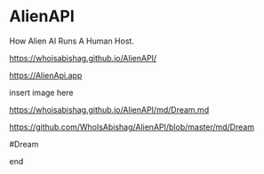 # AlienAPI
How Alien AI Runs A Human Host.

https://whoisabishag.github.io/AlienAPI/

https://AlienApi.app

insert image here

https://whoisabishag.github.io/AlienAPI/md/Dream.md

https://github.com/WhoIsAbishag/AlienAPI/blob/master/md/Dream

#Dream

end
